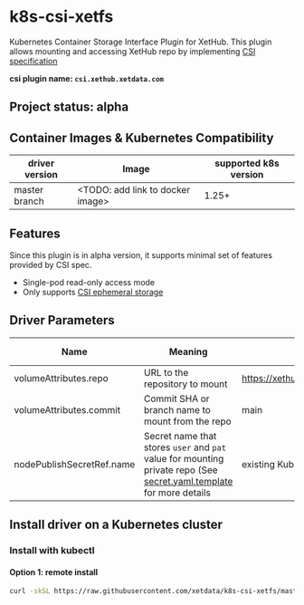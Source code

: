 # k8s-csi-xetfs
Kubernetes Container Storage Interface Plugin for XetHub. This plugin allows mounting and accessing XetHub repo by implementing [CSI specification](https://github.com/container-storage-interface/spec/blob/master/spec.md)

**csi plugin name: `csi.xethub.xetdata.com`**

## Project status: alpha

## Container Images & Kubernetes Compatibility
| driver version | Image                            | supported k8s version |
|----------------|----------------------------------|-----------------------|
| master branch  | <TODO: add link to docker image> | 1.25+                 |

## Features
Since this plugin is in alpha version, it supports minimal set of features provided by CSI spec.
- Single-pod read-only access mode
- Only supports [CSI ephemeral storage](https://kubernetes.io/docs/concepts/storage/ephemeral-volumes/#csi-ephemeral-volumes)

## Driver Parameters
| Name                      | Meaning                                                                                                                                            | Example                                 | Mandatory | Default value |
|---------------------------|----------------------------------------------------------------------------------------------------------------------------------------------------|-----------------------------------------|-----------|---------------|
| volumeAttributes.repo     | URL to the repository to mount                                                                                                                     | https://xethub.com/XetHub/Flickr30k.git | Yes       |               |
| volumeAttributes.commit   | Commit SHA or branch name to mount from the repo                                                                                                   | main                                    | Yes       |               |
| nodePublishSecretRef.name | Secret name that stores `user` and `pat` value for mounting private repo (See [secret.yaml.template](deploy/secret.yaml.template) for more details | existing Kubernetes secret name         | No        |               |

## Install driver on a Kubernetes cluster
### Install with kubectl
#### Option 1: remote install
```bash
curl -skSL https://raw.githubusercontent.com/xetdata/k8s-csi-xetfs/master/deploy/install-driver.sh | bash -s master blobfuse-proxy --
```
